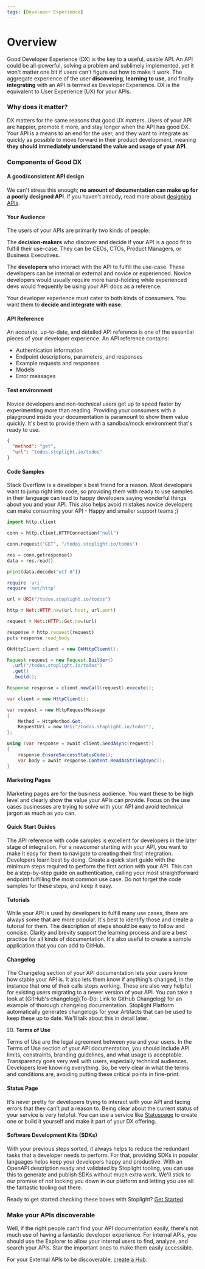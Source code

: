 ```yaml
---
tags: [Developer Experience]
---
```


# Overview

Good Developer Experience (DX) is the key to a useful, usable API. An API could be all-powerful, solving a problem and sublimely implemented, yet it won't matter one bit if users can't figure out how to make it work. The aggregate experience of the user **discovering**, **learning to use**, and finally **integrating** with an API is termed as Developer Experience. DX is the equivalent to User Experience (UX) for your APIs.

### Why does it matter?

DX matters for the same reasons that good UX matters. Users of your API are happier, promote it more, and stay longer when the API has good DX. Your API is a means to an end for the user, and they want to integrate as quickly as possible to move forward in their product development, meaning **they should immediately understand the value and usage of your API**.

### Components of Good DX

#### **A good/consistent API design**

We can't stress this enough; **no amount of documentation can make up for a poorly designed API**. If you haven't already, read more about [designing APIs](../3.-design/a.overview.md). 

#### **Your Audience**

The users of your APIs are primarily two kinds of people:

The **decision-makers** who discover and decide if your API is a good fit to fulfill their use-case. They can be CEOs, CTOs, Product Managers, or Business Executives. 
 
The **developers** who interact with the API to fulfill the use-case. These developers can be internal or external and novice or experienced. Novice developers would usually require more hand-holding while experienced devs would frequently be using your API docs as a reference. 

Your developer experience must cater to both kinds of consumers. You want them to **decide and integrate with ease**. 

#### **API Reference**

An accurate, up-to-date, and detailed API reference is one of the essential pieces of your developer experience. An API reference contains:

- Authentication information
- Endpoint descriptions, parameters, and responses
- Example requests and responses
- Models
- Error messages

#### **Test environment**

Novice developers and non-technical users get up to speed faster by experimenting more than reading. Providing your consumers with a playground inside your documentation is paramount to show them value quickly. It's best to provide them with a sandbox/mock environment that's ready to use.

```json http
{
  "method": "get",
  "url": "todos.stoplight.io/todos"
}
```

#### **Code Samples**

Stack Overflow is a developer's best friend for a reason. Most developers want to jump right into code, so providing them with ready to use samples in their language can lead to happy developers saying wonderful things about you and your API. This also helps avoid mistakes novice developers can make consuming your API - Happy and smaller support teams ;)
<!--
type: tab
title: Python
-->
```python
import http.client

conn = http.client.HTTPConnection("null")

conn.request("GET", "/todos.stoplight.io/todos")

res = conn.getresponse()
data = res.read()

print(data.decode("utf-8"))
```
<!--
type: tab
title: Ruby
-->
```ruby
require 'uri'
require 'net/http'

url = URI("/todos.stoplight.io/todos")

http = Net::HTTP.new(url.host, url.port)

request = Net::HTTP::Get.new(url)

response = http.request(request)
puts response.read_body
```
<!--
type: tab
title: Java
-->
```java
OkHttpClient client = new OkHttpClient();

Request request = new Request.Builder()
  .url("/todos.stoplight.io/todos")
  .get()
  .build();

Response response = client.newCall(request).execute();
```
<!--
type: tab
title: C#
-->
```csharp
var client = new HttpClient();

var request = new HttpRequestMessage
{
    Method = HttpMethod.Get,
    RequestUri = new Uri("/todos.stoplight.io/todos"),
};

using (var response = await client.SendAsync(request))
{
    response.EnsureSuccessStatusCode();
    var body = await response.Content.ReadAsStringAsync();
}
```
<!-- type: tab-end -->

#### **Marketing Pages**

Marketing pages are for the business audience. You want these to be high level and clearly show the value your APIs can provide. Focus on the use cases businesses are trying to solve with your API and avoid technical jargon as much as you can. 

#### **Quick Start Guides**

The API reference with code samples is excellent for developers in the later stage of integration. For a newcomer starting with your API, you want to make it easy for them to navigate to creating their first integration. Developers learn best by doing. Create a quick start guide with the minimum steps required to perform the first action with your API. This can be a step-by-step guide on authentication, calling your most straightforward endpoint fulfilling the most common use case. Do not forget the code samples for these steps, and keep it easy.  

#### **Tutorials**

While your API is used by developers to fulfill many use cases, there are always some that are more popular. It's best to identify those and create a tutorial for them. The description of steps should be easy to follow and concise. Clarity and brevity support the learning process and are a best practice for all kinds of documentation. It's also useful to create a sample application that you can add to GitHub. 

#### **Changelog**

The Changelog section of your API documentation lets your users know how stable your API is. It also lets them know if anything's changed, in the instance that one of their calls stops working. These are also very helpful for existing users migrating to a newer version of your API. You can take a look at [GitHub's changelog](To-Do: Link to GitHub Changelog) for an example of thorough changelog documentation. Stoplight Platform automatically generates changelogs for your Artifacts that can be used to keep these up to date. We'll talk about this in detail later. 

10. **Terms of Use**

Terms of Use are the legal agreement between you and your users. In the Terms of Use section of your API documentation, you should include API limits, constraints, branding guidelines, and what usage is acceptable. Transparency goes very well with users, especially technical audiences. Developers love knowing everything. So, be very clear in what the terms and conditions are, avoiding putting these critical points in fine-print. 

#### **Status Page**

It's never pretty for developers trying to interact with your API and facing errors that they can't put a reason to. Being clear about the current status of your service is very helpful. You can use a service like [Statuspage]() to create one or build it yourself and make it part of your DX offering. 

#### **Software Development Kits (SDKs)**

With your previous steps sorted, it always helps to reduce the redundant tasks that a developer needs to perform. For that, providing SDKs in popular languages helps keep your developers happy and productive. With an OpenAPI description ready and validated by Stoplight tooling, you can use this to generate and publish SDKs without much extra work. We'll stick to our promise of not locking you down in our platform and letting you use all the fantastic tooling out there. 

Ready to get started checking these boxes with Stoplight? [Get Started](b.getting-started-developer-experience.md)

### Make your APIs discoverable

Well, if the right people can't find your API documentation easily, there's not much use of having a fantastic developer experience. For internal APIs, you should use the Explorer to allow your internal users to find, analyze, and search your APIs. Star the important ones to make them easily accessible. 
 
For your External APIs to be discoverable, [create a Hub](). 
